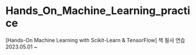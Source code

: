 # Hands_On_Machine_Learning_practice
[Hands-On Machine Learning with Scikit-Learn &amp; TensorFlow] 책 필사 연습
2023.05.01 ~
